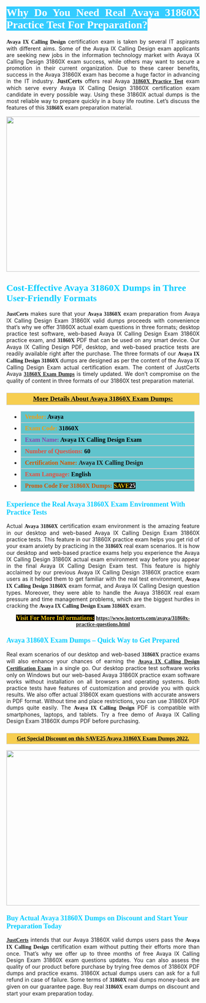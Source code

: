 <h1 style="text-align: justify;"><span style="color:#ffffff;"><span style="font-family:Georgia,serif;"><strong><span style="background-color:#33ccff;">Why Do You Need Real Avaya 31860X Practice Test For Preparation?</span></strong></span></span></h1>

<p style="text-align: justify;"><span style="font-family:Georgia,serif;"><strong>Avaya IX Calling Design</strong></span> certification exam is taken by several IT aspirants with different aims. Some of the Avaya IX Calling Design exam applicants are seeking new jobs in the information technology market with Avaya IX Calling Design 31860X exam success, while others may want to secure a promotion in their current organization. Due to these career benefits, success in the Avaya 31860X exam has become a huge factor in advancing in the IT industry. <span style="font-family:Georgia,serif;"><strong><span style="font-size:16px;">JustCerts</span></strong></span> offers real Avaya <span style="font-size:14px;"><span style="font-family:Georgia,serif;"><strong><a href="https://www.justcerts.com/avaya/31860x-practice-questions.html">31860X Practice Test</a></strong></span></span> exam which serve every Avaya IX Calling Design 31860X certification exam candidate in every possible way. Using these 31860X actual dumps is the most reliable way to prepare quickly in a busy life routine. Let’s discuss the features of this <span style="font-family:Georgia,serif;"><strong> 31860X</strong></span> exam preparation material.</p>

<p style="text-align: center;"><a href="https://www.justcerts.com/avaya/31860x-practice-questions.html"><img alt="" src="https://i.imgur.com/3zmepCe.jpg" style="width: 720px; height: 405px;" /></a></p>

<h2 style="margin-right:0in; margin-left:0in"><span style="color:#00ccff;"><span style="font-family:Georgia,serif;"><strong><span style="font-size:18pt">Cost-Effective Avaya 31860X Dumps in Three User-Friendly Formats</span></strong></span></span></h2>

<p style="text-align: justify;"><span style="font-size:14px;"><span style="font-family:Georgia,serif;"><strong>JustCerts</strong></span></span> makes sure that your <span style="font-family:Georgia,serif;"><strong>Avaya 31860X</strong></span> exam preparation from Avaya IX Calling Design Exam 31860X valid dumps proceeds with convenience that’s why we offer 31860X actual exam questions in three formats; desktop practice test software, web-based Avaya IX Calling Design Exam 31860X practice exam, and <span style="font-family:Georgia,serif;"><strong> 31860X</strong></span> PDF that can be used on any smart device. Our Avaya IX Calling Design PDF, desktop, and web-based practice tests are readily available right after the purchase. The three formats of our <span style="font-family:Georgia,serif;"><strong>Avaya IX Calling Design 31860X</strong></span> dumps are designed as per the content of the Avaya IX Calling Design Exam actual certification exam. The content of JustCerts Avaya <a href="https://www.justcerts.com/avaya/31860x-practice-questions.html"><span style="font-size:14px;"><span style="font-family:Georgia,serif;"><strong>31860X Exam Dumps</strong></span></span></a> is timely updated. We don’t compromise on the quality of content in three formats of our 31860X test preparation material. </p>

<h3 style="background: #f7ce50; border: 1px solid rgb(204, 204, 204); padding: 5px 10px; text-align: center;"><span style="font-family:Georgia,serif;"><u><u><span style="color:#000000;"><span style="font-size:11pt"><span style="line-height:normal"><b><span style="font-size:13.0pt"><span cambria="">More Details About Avaya 31860X Exam Dumps:</span></span></b></span></span></span></u></u></span></h3>

<ul>
	<li style="margin:0cm 10pt">
	<div style="background:#61c4cd; border: 1px solid rgb(204, 204, 204); padding: 5px 10px; text-align: justify;"><span style="font-family:Georgia,serif;"><span style="font-size:11pt"><span style="line-height:normal"><b><span style="font-size:12.0pt"><span new="" roman="" times=""><span style="color:#f39c12;">Vendor:</span> <span style="color:#000000;">Avaya</span></span></span></b></span></span></span></div>
	</li>
	<li style="margin:0cm 10pt">
	<div style="background: #61c4cd; border: 1px solid rgb(204, 204, 204); padding: 5px 10px; text-align: justify;"><span style="font-family:Georgia,serif;"><span style="font-size:11pt"><span style="line-height:normal"><b><span style="font-size:12.0pt"><span new="" roman="" times=""><span style="color:#f39c12;">Exam Code:</span> <span style="color:#000000;">31860X</span></span></span></b></span></span></span></div>
	</li>
	<li style="margin:0cm 10pt">
	<div style="background: #61c4cd; border: 1px solid rgb(204, 204, 204); padding: 5px 10px; text-align: justify;"><span style="font-family:Georgia,serif;"><span style="font-size:11pt"><span style="line-height:normal"><b><span style="font-size:12.0pt"><span new="" roman="" times=""><span style="color:#8e44ad;">Exam Name:</span> <span style="color:#000000;">Avaya IX Calling Design Exam</span></span></span></b></span></span></span></div>
	</li>
	<li style="margin:0cm 10pt">
	<div style="background: #61c4cd; border: 1px solid rgb(204, 204, 204); padding: 5px 10px;"><span style="font-family:Georgia,serif;"><span style="font-size:11pt"><span style="line-height:normal"><b><span style="font-size:12.0pt"><span new="" roman="" times=""><span style="color:#e74c3c;">Number of Questions:</span><span style="color:#000000;"><span style="color:#f1c40f;"> </span>60</span></span></span></b></span></span></span></div>
	</li>
	<li style="margin:0cm 10pt">
	<div style="background: #61c4cd; border: 1px solid rgb(204, 204, 204); padding: 5px 10px; text-align: justify;"><span style="font-family:Georgia,serif;"><span style="font-size:11pt"><span style="line-height:normal"><b><span style="font-size:12.0pt"><span new="" roman="" times=""><span style="color:#d35400;">Certification Name:</span> Avaya IX Calling Design</span></span></b></span></span></span></div>
	</li>
	<li style="margin:0cm 10pt">
	<div style="background: #61c4cd; border: 1px solid rgb(204, 204, 204); padding: 5px 10px; text-align: justify;"><span style="font-family:Georgia,serif;"><span style="font-size:11pt"><span style="line-height:normal"><b><span style="font-size:12.0pt"><span new="" roman="" times=""><span style="color:#e74c3c;">Exam Language:</span> <span style="color:#000000;">English</span></span></span></b></span></span></span></div>
	</li>
	<li style="margin:0cm 10pt">
	<div style="background: #61c4cd; border: 1px solid rgb(204, 204, 204); padding: 5px 10px;"><span style="font-family:Georgia,serif;"><span style="font-size:11pt"><span style="line-height:normal"><b><span style="font-size:12.0pt"><span new="" roman="" times=""><span style="color:#d35400;">Promo Code For 31860X Dumps:</span><span style="color:#f1c40f;"> <span style="background-color:#000000;">SAVE</span></span><span style="color:#ffffff;"><span style="background-color:#000000;">25</span></span></span></span></b></span></span></span></div>
	</li>
</ul>

<h3 style="margin-right:0in; margin-left:0in"><span style="color:#00ccff;"><span style="font-family:Georgia,serif;"><strong><span style="font-size:13.5pt">Experience the Real Avaya 31860X Exam Environment With Practice Tests</span></strong></span></span></h3>

<p style="text-align: justify;">Actual <strong><span style="font-family:Georgia,serif;">Avaya 31860X</span></strong> certification exam environment is the amazing feature in our desktop and web-based Avaya IX Calling Design Exam 31860X practice tests. This feature in our 31860X practice exam helps you get rid of your exam anxiety by practicing in the <span style="font-family:Georgia,serif;"><strong> 31860X</strong></span> real exam scenarios. It is how our desktop and web-based practice exams help you experience the Avaya IX Calling Design 31860X actual exam environment way before you appear in the final Avaya IX Calling Design Exam test. This feature is highly acclaimed by our previous Avaya IX Calling Design 31860X practice exam users as it helped them to get familiar with the real test environment, <span style="font-family:Georgia,serif;"><strong>Avaya IX Calling Design 31860X</strong></span> exam format, and Avaya IX Calling Design question types. Moreover, they were able to handle the Avaya 31860X real exam pressure and time management problems, which are the biggest hurdles in cracking the <span style="font-family:Georgia,serif;"><strong>Avaya IX Calling Design Exam 31860X</strong></span> exam. </p>

<p style="text-align: center;"><span style="font-family:Georgia,serif;"><strong><span style="font-size:16px;"><span style="color:#f1c40f;"><span style="background-color:#000000;">Visit For More InFormations:</span></span></span> <a href="https://www.justcerts.com/avaya/31860x-practice-questions.html">https://www.justcerts.com/avaya/31860x-practice-questions.html</a></strong></span></p>

<h3 style="margin-right:0in; margin-left:0in"><span style="color:#00ccff;"><span style="font-family:Georgia,serif;"><strong><span style="font-size:13.5pt">Avaya 31860X Exam Dumps – Quick Way to Get Prepared</span></strong></span></span></h3>

<p style="text-align: justify;">Real exam scenarios of our desktop and web-based <span style="font-family:Georgia,serif;"><strong>31860X </strong></span> practice exams will also enhance your chances of earning the <a href="https://www.justcerts.com/avaya/avaya-ix-calling-design-certification-exams.html"><span style="font-family:Georgia,serif;"><strong>Avaya IX Calling Design Certification Exam</strong></span></a> in a single go. Our desktop practice test software works only on Windows but our web-based Avaya 31860X practice exam software works without installation on all browsers and operating systems. Both practice tests have features of customization and provide you with quick results. We also offer actual 31860X exam questions with accurate answers in PDF format. Without time and place restrictions, you can use 31860X PDF dumps quite easily. The <span style="font-family:Georgia,serif;"><strong>Avaya IX Calling Design</strong></span> PDF is compatible with smartphones, laptops, and tablets. Try a free demo of Avaya IX Calling Design Exam 31860X dumps PDF before purchasing.</p>

<h3 style="background: rgb(247, 206, 80); border: 1px solid rgb(204, 204, 204); padding: 5px 10px; text-align: center;"><span style="font-family:Georgia,serif;"><u><span style="color:#000000;"><span style="font-size:11pt;"><span style="line-height:normal;"><b><span cambria="">Get Special Discount on this SAVE25 Avaya 31860X Exam Dumps 2022.</span></b></span></span></span></u></span></h3>

<p style="text-align: center;"><a href="https://www.justcerts.com/avaya/31860x-practice-questions.html"><img alt="" src="https://i.imgur.com/fQyYzMS.jpg" style="width: 720px; height: 405px;" /></a></p>

<h3 style="margin-right:0in; margin-left:0in"><span style="color:#00ccff;"><span style="font-family:Georgia,serif;"><strong><span style="font-size:13.5pt">Buy Actual Avaya 31860X Dumps on Discount and Start Your Preparation Today</span></strong></span></span></h3>

<p style="text-align: justify;"><a href="https://www.justcerts.com/"><span style="font-size:14px;"><span style="font-family:Georgia,serif;"><strong>JustCerts</strong></span></span></a> intends that our Avaya 31860X valid dumps users pass the <span style="font-family:Georgia,serif;"><strong>Avaya IX Calling Design</strong></span> certification exam without putting their efforts more than once. That’s why we offer up to three months of free Avaya IX Calling Design Exam 31860X exam questions updates. You can also assess the quality of our product before purchase by trying free demos of 31860X PDF dumps and practice exams. 31860X actual dumps users can ask for a full refund in case of failure. Some terms of <span style="font-family:Georgia,serif;"><strong>31860X </strong></span> real dumps money-back are given on our guarantee page. Buy real <span style="font-family:Georgia,serif;"><strong> 31860X</strong></span> exam dumps on discount and start your exam preparation today.</p>
